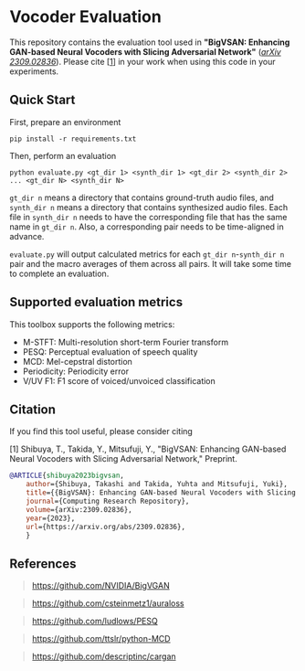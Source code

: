 # Vocoder Evaluation

This repository contains the evaluation tool used in **"BigVSAN: Enhancing GAN-based Neural Vocoders with Slicing Adversarial Network"** (*[arXiv 2309.02836](https://arxiv.org/abs/2309.02836)*).
Please cite [[1](#citation)] in your work when using this code in your experiments.

## Quick Start

First, prepare an environment
```shell
pip install -r requirements.txt
```

Then, perform an evaluation
```shell
python evaluate.py <gt_dir 1> <synth_dir 1> <gt_dir 2> <synth_dir 2> ... <gt_dir N> <synth_dir N>
```
```gt_dir n``` means a directory that contains ground-truth audio files, and ```synth_dir n``` means a directory that contains synthesized audio files. Each file in ```synth_dir n``` needs to have the corresponding file that has the same name in ```gt_dir n```. Also, a corresponding pair needs to be time-aligned in advance.

```evaluate.py``` will output calculated metrics for each ```gt_dir n```-```synth_dir n``` pair and the macro averages of them across all pairs. It will take some time to complete an evaluation.

## Supported evaluation metrics
This toolbox supports the following metrics:

- M-STFT: Multi-resolution short-term Fourier transform
- PESQ: Perceptual evaluation of speech quality
- MCD: Mel-cepstral distortion
- Periodicity: Periodicity error
- V/UV F1: F1 score of voiced/unvoiced classification

## Citation

If you find this tool useful, please consider citing

[1] Shibuya, T., Takida, Y., Mitsufuji, Y.,
"BigVSAN: Enhancing GAN-based Neural Vocoders with Slicing Adversarial Network,"
Preprint.
```bibtex
@ARTICLE{shibuya2023bigvsan,
    author={Shibuya, Takashi and Takida, Yuhta and Mitsufuji, Yuki},
    title={{BigVSAN}: Enhancing GAN-based Neural Vocoders with Slicing Adversarial Network},
    journal={Computing Research Repository},
    volume={arXiv:2309.02836},
    year={2023},
    url={https://arxiv.org/abs/2309.02836},
    }
```

## References

> https://github.com/NVIDIA/BigVGAN

> https://github.com/csteinmetz1/auraloss

> https://github.com/ludlows/PESQ

> https://github.com/ttslr/python-MCD

> https://github.com/descriptinc/cargan
